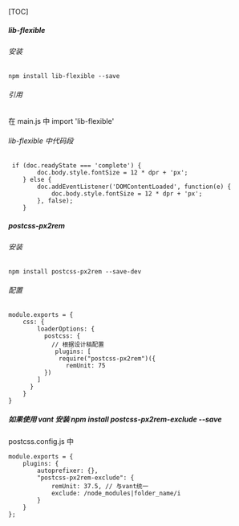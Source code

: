 [TOC]

##### lib-flexible

###### 安装

`npm install lib-flexible --save`

###### 引用

在 main.js 中
import 'lib-flexible'

###### lib-flexible 中代码段

```
 if (doc.readyState === 'complete') {
        doc.body.style.fontSize = 12 * dpr + 'px';
    } else {
        doc.addEventListener('DOMContentLoaded', function(e) {
            doc.body.style.fontSize = 12 * dpr + 'px';
        }, false);
    }

```

##### postcss-px2rem

###### 安装

`npm install postcss-px2rem --save-dev`

###### 配置

```
module.exports = {
    css: {
        loaderOptions: {
          postcss: {
            // 根据设计稿配置
             plugins: [
              require("postcss-px2rem")({
                remUnit: 75
          })
        ]
      }
    }
}
```

##### 如果使用 vant 安装 npm install postcss-px2rem-exclude --save

postcss.config.js 中

```
module.exports = {
    plugins: {
        autoprefixer: {},
        "postcss-px2rem-exclude": {
            remUnit: 37.5, // 与vant统一
            exclude: /node_modules|folder_name/i
        }
    }
};
```
